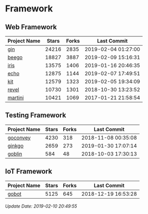 # Framework

## Web Framework

| Project Name | Stars | Forks | Last Commit |
| ------------ | ----- | ----- | ----------- |
| [gin](https://github.com/gin-gonic/gin) | 24216 | 2835 | 2019-02-04 01:27:00 |
| [beego](https://github.com/astaxie/beego) | 18827 | 3887 | 2019-02-09 15:16:31 |
| [iris](https://github.com/kataras/iris) | 13575 | 1406 | 2019-01-16 20:46:35 |
| [echo](https://github.com/labstack/echo) | 12875 | 1144 | 2019-02-07 17:49:51 |
| [kit](https://github.com/go-kit/kit) | 12579 | 1323 | 2019-02-05 19:34:09 |
| [revel](https://github.com/revel/revel) | 10730 | 1301 | 2018-10-30 13:23:52 |
| [martini](https://github.com/go-martini/martini) | 10421 | 1069 | 2017-01-21 21:58:54 |

## Testing Framework

| Project Name | Stars | Forks | Last Commit |
| ------------ | ----- | ----- | ----------- |
| [goconvey](https://github.com/smartystreets/goconvey) | 4230 | 318 | 2018-11-08 00:35:08 |
| [ginkgo](https://github.com/onsi/ginkgo) | 2659 | 273 | 2019-01-30 17:07:14 |
| [goblin](https://github.com/franela/goblin) | 584 | 48 | 2018-10-03 17:30:13 |

## IoT Framework

| Project Name | Stars | Forks | Last Commit |
| ------------ | ----- | ----- | ----------- |
| [gobot](https://github.com/hybridgroup/gobot) | 5125 | 645 | 2018-12-19 16:53:28 |

*Update Date: 2019-02-10 20:49:55*